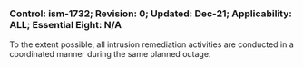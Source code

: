 ### Control: ism-1732; Revision: 0; Updated: Dec-21; Applicability: ALL; Essential Eight: N/A
<p>To the extent possible, all intrusion remediation activities are conducted in a coordinated manner during the same planned outage.</p>